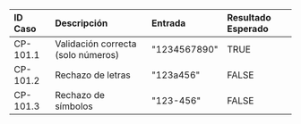 

| ID Caso | Descripción | Entrada | Resultado Esperado |
| :--- | :--- | :--- | :--- |
| CP-101.1 | Validación correcta (solo números) | "1234567890" | TRUE |
| CP-101.2 | Rechazo de letras | "123a456" | FALSE |
| CP-101.3 | Rechazo de símbolos | "123-456" | FALSE |